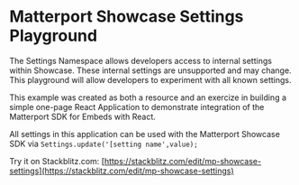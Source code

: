 # Matterport Showcase Settings Playground

The Settings Namespace allows developers access to internal settings within Showcase. These internal settings are unsupported and may change. This playground will allow developers to experiment with all known settings.

This example was created as both a resource and an exercize in building a simple one-page React Application to demonstrate integration of the Matterport SDK for Embeds with React.

All settings in this application can be used with the Matterport Showcase SDK via `Settings.update('[setting name',value);`

Try it on Stackblitz.com: [https://stackblitz.com/edit/mp-showcase-settings](https://stackblitz.com/edit/mp-showcase-settings)
